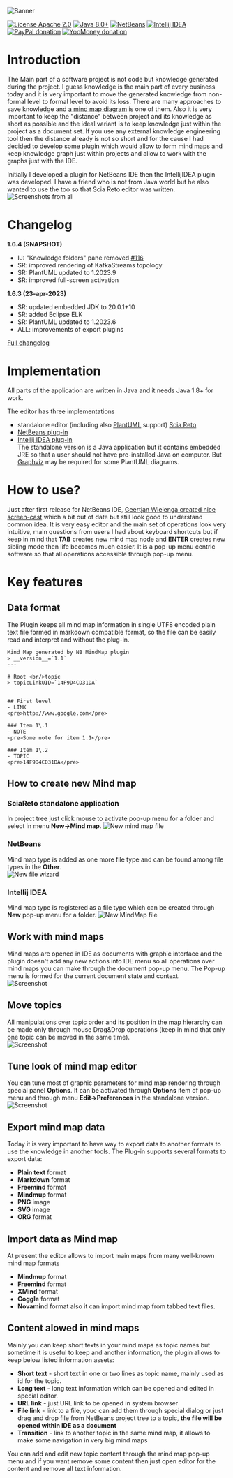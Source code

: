 ![Banner](https://raw.githubusercontent.com/raydac/netbeans-mmd-plugin/master/misc/banner.png)  

[![License Apache 2.0](https://img.shields.io/badge/license-Apache%20License%202.0-green.svg)](http://www.apache.org/licenses/LICENSE-2.0)
[![Java 8.0+](https://img.shields.io/badge/java-8.0%2b-green.svg)](http://www.oracle.com/technetwork/java/javase/downloads/index.html)
[![NetBeans](https://img.shields.io/badge/netbeans-9.0%2b-green.svg)](http://plugins.netbeans.org/plugin/60188/nb-mindmap-editor)
[![Intellij IDEA](https://img.shields.io/badge/idea-2018.1%2b-green.svg)](https://plugins.jetbrains.com/plugin/8045)
[![PayPal donation](https://img.shields.io/badge/donation-PayPal-cyan.svg)](https://www.paypal.com/cgi-bin/webscr?cmd=_s-xclick&hosted_button_id=AHWJHJFBAWGL2)
[![YooMoney donation](https://img.shields.io/badge/donation-Yoo.money-blue.svg)](https://yoomoney.ru/to/41001158080699)

# Introduction
The Main part of a software project is not code but knowledge generated during the project. I guess knowledge is the main part of every business today and it is very important to move the generated knowledge from non-formal level to formal level to avoid its loss. There are many approaches to save knowledge and [a mind map diagram](https://en.wikipedia.org/wiki/Mind_map) is one of them. Also it is very important to keep the "distance" between project and its knowledge as short as possible and the ideal variant is to keep knowledge just within the project as a document set. If you use any external knowledge engineering tool then the distance already is not so short and for the cause I had decided to develop some plugin which would allow to form mind maps and keep knowledge graph just within projects and allow to work with the graphs just with the IDE.   

Initially I developed a plugin for NetBeans IDE then the IntellijIDEA plugin was developed. I have a friend who is not from Java world but he also wanted to use the too so that Scia Reto editor was written.   
![Screenshots from all](./assets/screenshots_all.png)

# Changelog
__1.6.4 (SNAPSHOT)__
- IJ:  "Knowledge folders" pane removed [#116](https://github.com/raydac/netbeans-mmd-plugin/issues/116)
- SR:  improved rendering of KafkaStreams topology
- SR:  PlantUML updated to 1.2023.9
- SR:  improved full-screen activation

__1.6.3 (23-apr-2023)__
- SR:  updated embedded JDK to 20.0.1+10
- SR:  added Eclipse ELK
- SR:  PlantUML updated to 1.2023.6
- ALL: improvements of export plugins

[Full changelog](https://github.com/raydac/netbeans-mmd-plugin/blob/master/changelog.txt)   

# Implementation

All parts of the application are written in Java and it needs Java 1.8+ for work.   

The editor has three implementations
- standalone editor (including also [PlantUML](http://plantuml.com/) support) [Scia Reto](https://sciareto.org)
- [NetBeans plug-in](https://plugins.netbeans.apache.org/catalogue/?id=56)
- [Intellij IDEA plug-in](https://plugins.jetbrains.com/plugin/8045-idea-mind-map)   
The standalone version is a Java application but it contains embedded JRE so that a user should not have pre-installed Java on computer. But [Graphviz](https://www.graphviz.org/download/) may be required for some PlantUML diagrams.

# How to use?

Just after first release for NetBeans IDE, [Geertjan Wielenga created nice screen-cast](https://www.youtube.com/watch?v=7TUU25dsOfM) which a bit out of date but still look good to understand common idea. It is very easy editor and the main set of operations look very intuitive, main questions from users I had about keyboard shortcuts but if keep in mind that __TAB__ creates new mind map node and __ENTER__ creates new sibling mode then life becomes much easier. It is a pop-up menu centric software so that all operations accessible through pop-up menu.

# Key features
## Data format
The Plugin keeps all mind map information in single UTF8 encoded plain text file formed in markdown compatible format, so the file can be easily read and interpret and without the plug-in.  

```
Mind Map generated by NB MindMap plugin   
> __version__=`1.1`
---

# Root <br/>topic
> topicLinkUID=`14F9D4CD31DA`


## First level
- LINK
<pre>http://www.google.com</pre>

### Item 1\.1
- NOTE
<pre>Some note for item 1.1</pre>

### Item 1\.2
- TOPIC
<pre>14F9D4CD31DA</pre>
```

## How to create new Mind map
### SciaReto standalone application
In project tree just click mouse to activate pop-up menu for a folder and select in menu __New->Mind map__.
![New mind map file](https://raw.githubusercontent.com/raydac/netbeans-mmd-plugin/master/assets/newfiledialog_sciareto.png)  

### NetBeans
Mind map type is added as one more file type and can be found among file types in the __Other__.   
![New file wizard](https://raw.githubusercontent.com/raydac/netbeans-mmd-plugin/master/assets/newfiledialog.png)  

### Intellij IDEA
Mind map type is registered as a file type which can be created through __New__ pop-up menu for a folder.
![New MindMap file](https://raw.githubusercontent.com/raydac/netbeans-mmd-plugin/master/assets/newfiledialog_idea.png)  

## Work with mind maps
Mind maps are opened in IDE as documents with graphic interface and the plugin doesn't add any new actions into IDE menu so all operations over mind maps you can make through the document pop-up menu. The Pop-up menu is formed for the current document state and context.  
![Screenshot](https://raw.githubusercontent.com/raydac/netbeans-mmd-plugin/master/assets/popup.png)  

## Move topics
All manipulations over topic order and its position in the map hierarchy can be made only through mouse Drag&Drop operations (keep in mind that only one topic can be moved in the same time).  
![Screenshot](https://raw.githubusercontent.com/raydac/netbeans-mmd-plugin/master/assets/dragdroptopic.png)  

## Tune look of mind map editor
You can tune most of graphic parameters for mind map rendering through special panel __Options__. It can be activated through __Options__ item of pop-up menu and through menu __Edit->Preferences__ in the standalone version.  
![Screenshot](https://raw.githubusercontent.com/raydac/netbeans-mmd-plugin/master/assets/optionspanel.png)  

## Export mind map data
Today it is very important to have way to export data to another formats to use the knowledge in another tools. The Plug-in supports several formats to export data:  

- __Plain text__ format
- __Markdown__ format
- __Freemind__ format
- __Mindmup__ format
- __PNG__ image
- __SVG__ image
- __ORG__ format

## Import data as Mind map
At present the editor allows to import main maps from many well-known mind map formats
- __Mindmup__ format
- __Freemind__ format
- __XMind__ format
- __Coggle__ format
- __Novamind__ format
also it can import mind map from tabbed text files.

## Content alowed in mind maps
Mainly you can keep short texts in your mind maps as topic names but sometime it is useful to keep and another information, the plugin allows to keep below listed information assets:

-  __Short text__ - short text in one or two lines as topic name, mainly used as id for the topic.
-  __Long text__ - long text information which can be opened and edited in special editor.
-  __URL link__ - just URL link to be opened in system browser
-  __File link__ - link to a file, youc can add them through special dialog or just drag and drop file from NetBeans project tree to a topic, **the file will be opened within IDE as a document**
-  __Transition__ - link to another topic in the same mind map, it allows to make some navigation in very big mind maps

You can add and edit new topic content through the mind map pop-up menu and if you want remove some content then just open editor for the content and remove all text information.
